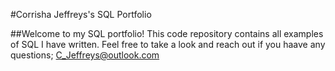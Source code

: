 #Corrisha Jeffreys's SQL Portfolio

##Welcome to my SQL portfolio! This code repository contains all examples of SQL I have written. Feel free to take a look and reach out if you haave any questions; C_Jeffreys@outlook.com
